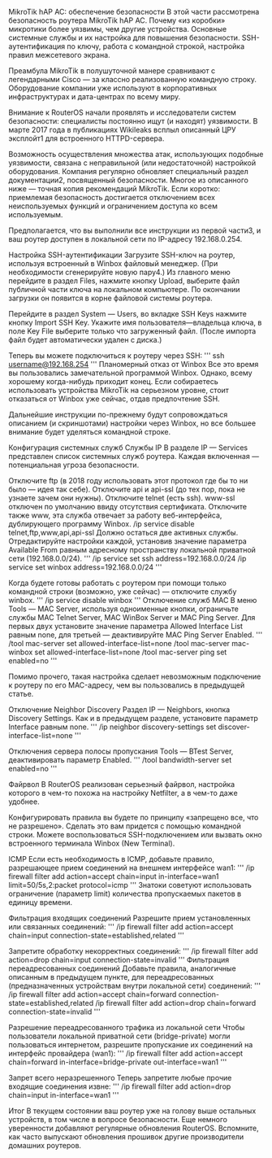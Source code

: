 MikroTik hAP AC: обеспечение безопасности
В этой части рассмотрена безопасность роутера MikroTik hAP AC. Почему «из коробки» микротики более уязвимы, чем другие устройства. Основные системные службы и их настройка для повышения безопасности. SSH-аутентификация по ключу, работа с командной строкой, настройка правил межсетевого экрана.

Преамбула
MikroTik в полушуточной манере сравнивают с легендарными Cisco — за классно реализованную командную строку. Оборудование компании уже используют в корпоративных инфраструктурах и дата-центрах по всему миру.

Внимание к RouterOS начали проявлять и исследователи систем безопасности: специалисты постоянно ищут (и находят) уязвимости. В марте 2017 года в публикациях Wikileaks всплыл описанный ЦРУ эксплойт1 для встроенного HTTPD-сервера.

Возможность осуществления множества атак, использующих подобные уязвимости, связана с неправильной (или недостаточной) настройкой оборудования. Компания регулярно обновляет специальный раздел документации2, посвященный безопасности. Многое из описанного ниже — точная копия рекомендаций MikroTik. Если коротко: приемлемая безопасность достигается отключением всех неиспользуемых функций и ограничением доступа ко всем используемым.

Предполагается, что вы выполнили все инструкции из первой части3, и ваш роутер доступен в локальной сети по IP-адресу 192.168.0.254.

Настройка SSH-аутентификации
Загрузите SSH-ключ на роутер, используя встроенный в Winbox файловый менеджер. (При необходимости сгенерируйте новую пару4.) Из главного меню перейдите в раздел Files, нажмите кнопку Upload, выберите файл публичной части ключа на локальном компьютере. По окончании загрузки он появится в корне файловой системы роутера.



Перейдите в раздел System — Users, во вкладке SSH Keys нажмите кнопку Import SSH Key. Укажите имя пользователя—владельца ключа, в поле Key File выберите только что загруженный файл. (После импорта файл будет автоматически удален с диска.)



Теперь вы можете подключиться к роутеру через SSH:
'''
ssh username@192.168.254
'''
Планомерный отказ от Winbox
Все это время вы пользовались замечательной программой Winbox. Однако, всему хорошему когда-нибудь приходит конец. Если собираетесь использовать устройства MikroTik на серьезном уровне, стоит отказаться от Winbox уже сейчас, отдав предпочтение SSH.

Дальнейшие инструкции по-прежнему будут сопровождаться описанием (и скриншотами) настройки через Winbox, но все большее внимание будет уделяться командной строке.

Конфигурация системных служб
Службы IP
В разделе IP — Services представлен список системных служб роутера. Каждая включенная — потенциальная угроза безопасности.

Отключите ftp (в 2018 году использовать этот протокол где бы то ни было — идея так себе).
Отключите api и api-ssl (до тех пор, пока не узнаете зачем они нужны).
Отключите telnet (есть ssh).
www-ssl отключен по умолчанию ввиду отсутствия сертификата.
Отключите также www, эта служба отвечает за работу веб-интерфейса, дублирующего программу Winbox.
/ip service disable telnet,ftp,www,api,api-ssl
Должно остаться две активных службы. Отредактируйте настройки каждой, установив значение параметра Available From равным адресному пространству локальной приватной сети (192.168.0.0/24).
'''
/ip service set ssh address=192.168.0.0/24
/ip service set winbox address=192.168.0.0/24
'''

Когда будете готовы работать с роутером при помощи только командной строки (возможно, уже сейчас) — отключите службу winbox.
'''
/ip service disable winbox
'''
Отключение служб MAC
В меню Tools — MAC Server, используя одноименные кнопки, ограничьте службы MAC Telnet Server, MAC WinBox Server и MAC Ping Server. Для первых двух установите значение параметра Allowed Interface List равным none, для третьей — деактивируйте MAC Ping Server Enabled.
'''
/tool mac-server set allowed-interface-list=none
/tool mac-server mac-winbox set allowed-interface-list=none
/tool mac-server ping set enabled=no
'''

Помимо прочего, такая настройка сделает невозможным подключение к роутеру по его MAC-адресу, чем вы пользовались в предыдущей статье.

Отключение Neighbor Discovery
Раздел IP — Neighbors, кнопка Discovery Settings. Как и в предыдущем разделе, установите параметр Interface равным none.
'''
/ip neighbor discovery-settings set discover-interface-list=none 
'''

Отключения сервера полосы пропускания
Tools — BTest Server, деактивировать параметр Enabled.
'''
/tool bandwidth-server set enabled=no
'''

Файрвол
В RouterOS реализован серьезный файрвол, настройка которого в чем-то похожа на настройку Netfilter, а в чем-то даже удобнее.

Конфигурировать правила вы будете по принципу «запрещено все, что не разрешено». Сделать это вам придется с помощью командной строки. Можете воспользоваться SSH-подключением или вызвать окно встроенного терминала Winbox (New Terminal).



ICMP
Если есть необходимость в ICMP, добавьте правило, разрешающее прием соединений на внешнем интерфейсе wan1:
'''
/ip firewall filter add action=accept chain=input in-interface=wan1 limit=50/5s,2:packet protocol=icmp
'''
Знатоки советуют использовать ограничение (параметр limit) количества пропускаемых пакетов в единицу времени.

Фильтрация входящих соединений
Разрешите прием установленных или связанных соединений:
'''
/ip firewall filter add action=accept chain=input connection-state=established,related
'''

Запретите обработку некорректных соединений:
'''
/ip firewall filter add action=drop chain=input connection-state=invalid
'''
Фильтрация переадресованных соединений
Добавьте правила, аналогичные описанным в предыдущем пункте, для переадресованных (предназначенных устройствам внутри локальной сети) соединений:
'''
/ip firewall filter add action=accept chain=forward connection-state=established,related
/ip firewall filter add action=drop chain=forward connection-state=invalid
'''

Разрешение переадресованного трафика из локальной сети
Чтобы пользователи локальной приватной сети (bridge-private) могли пользоваться интернетом, разрешите пропускание их соединений на интерфейс провайдера (wan1):
'''
/ip firewall filter add action=accept chain=forward in-interface=bridge-private out-interface=wan1
'''

Запрет всего неразрешенного
Теперь запретите любые прочие входящие соединения извне:
'''
/ip firewall filter add action=drop chain=input in-interface=wan1
'''

Итог
В текущем состоянии ваш роутер уже на голову выше остальных устройств, в том числе в вопросе безопасности. Еще немного уверенности добавляют регулярные обновления RouterOS. Вспомните, как часто выпускают обновления прошивок другие производители домашних роутеров.
